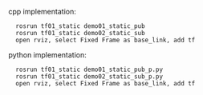 cpp implementation:

      rosrun tf01_static demo01_static_pub
      rosrun tf01_static demo02_static_sub
      open rviz, select Fixed Frame as base_link, add tf

python implementation:

      rosrun tf01_static demo01_static_pub_p.py
      rosrun tf01_static demo02_static_sub_p.py
      open rviz, select Fixed Frame as base_link, add tf
